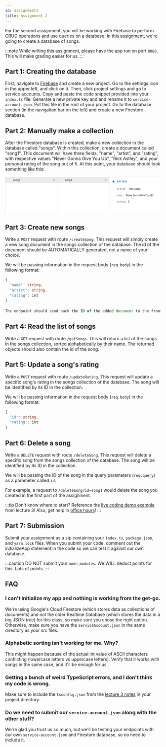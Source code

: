 ```yaml
---
id: assignment2
title: Assignment 2
---
```


For the second assignment, you will be working with Firebase to perform CRUD
operations and use queries on a database. In this assignment, we're going to
create a database of songs.

:::note
While writing this assignment, please have the app run on port `8080`.
This will make grading easier for us.
:::

## Part 1: Creating the database

First, navigate to [Firebase](https://firebase.google.com/) and create a
new project. Go to the settings icon in the upper left, and click on it. Then,
click project settings and go to service accounts. Copy and paste the code
snippet provided into your `index.ts` file. Generate a new private key
and and rename it to `service-account.json`. Put this file in the root of your
project. Go to the database section (in the navigation bar on the left) and
create a new Firestore database.

## Part 2: Manually make a collection

After the Firestore database is created, make a new collection in the database
called "songs". Within this collection, create a document called "song1".
This document will have three fields, "name", "artist", and "rating", with
respective values "Never Gonna Give You Up", "Rick Astley", and your
personal rating of the song out of 5. At this point, your database should look
something like this:

<img src="/img/a2_db.png" height="120px" width="600px" />

## Part 3: Create new songs

Write a `POST` request with route `/createSong`. This request will simply create
a new song document in the songs collection of the database. The id of the
document should be AUTOMATICALLY generated, not a name of your choice.

We will be passing information in the request body (`req.body`) in the following format:

```typescript
{
  "name": string,
  "artist": string,
  "rating": int
}

The endpoint should send back the ID of the added document to the frontend.
```

## Part 4: Read the list of songs

Write a `GET` request with route `/getSongs`. This will return a list of the
songs in the songs collection, sorted alphabetically by their name. The returned
objects should also contain the id of the song.

## Part 5: Update a song's rating

Write a `POST` request with route `/updateRating`. This request will update a
specific song's rating in the songs collection of the database. The song will
be identified by its ID in the collection.

We will be passing information in the request body (`req.body`) in the
following format:

```typescript
{
  "id": string,
  "rating": int
}
```

## Part 6: Delete a song

Write a `DELETE` request with route `/deleteSong`. This request will delete
a specific song from the songs collection of the database. The song will be
identified by its ID in the collection.

We will be passing the ID of the song in the query parameters (`req.query`)
as a parameter called `id`.

For example, a request to `/deleteSong?id=song1` would delete the song
you created in the first part of the assignment.

:::tip
Don't know where to start? Reference the [live coding demo example](/docs/2021fa/lecture3#SampleCode) from lecture 3! Also, get help in [office hours](introduction#when-are-office-hours)!
:::

## Part 7: Submission

Submit your assignment as a zip containing your `index.ts`, `package.json`, and
`yarn.lock` files. When you submit your code, comment out the initializeApp statement
in the code so we can test it against our own database.

:::caution
DO NOT submit your `node_modules`. We WILL deduct points for this.
Lots of points.
:::

## FAQ

### I can't initialize my app and nothing is working from the get-go.

We're using Google's Cloud Firestore (which stores data as collections of documents)
and not the older Realtime Database (which stores the data in a big JSON tree) for
this class, so make sure you chose the right option. Otherwise, make sure you
have the `serviceAccount.json` in the same directory as your src files.

### Alphabetic sorting isn't working for me. Why?

This might happen because of the actual int value of ASCII characters conflicting
(lowercase letters vs uppercase letters). Verify that it works with songs in the
same case, and it'll be enough for us.

### Getting a bunch of weird TypeScript errors, and I don't think my code is wrong.

Make sure to include the `tsconfig.json` from the [lecture 3 notes](/docs/2021fa/lecture3)
in your project directory.

### Do we need to submit our `service-account.json` along with the other stuff?

We're glad you trust us so much, but we'll be testing your endpoints with our
own `service-account.json` and Firestore database, so no need to include it.

